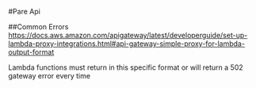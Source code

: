 #Pare Api

##Common Errors
https://docs.aws.amazon.com/apigateway/latest/developerguide/set-up-lambda-proxy-integrations.html#api-gateway-simple-proxy-for-lambda-output-format

Lambda functions must return in this specific format or will return a 502 gateway error every time
